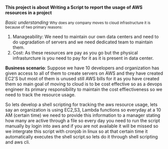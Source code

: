 **This project is about Writing a Script to report the usage of AWS resources in a project**

*Basic understanding*
<small>Why does any company moves to cloud infrastructure it is because of two primary reasons:</small>
1. Manageability: We need to maintain our own data centers and need to do upgradation of servers and we need dedicated team to maintain them.
2. Cost: As these resources are pay as you go but the physical infrasturcture is you need to pay for it as it is present in
   data center.

**Business scenario**: 
Suppose we have 10 developers and organization has given access to all of them to create servers on AWS and they have created EC2'S but most of them is unused still AWS bills for it as you have created them so main goal of moving to cloud is to be cost effective so as a devops engineer its primary responsibility to maintain the cost effiectiveness so we need to track the resource usage.

So lets develop a shell scripting for tracking the aws resource usage, lets say an organization is using EC2,S3, Lambda functions so everyday at a 10 AM (certain time) we need to provide this information to a manager stating how many are active through a file so every day you need to run the script manually by login into aws and if you are not available it will be missed so we intergrate this script with cronjob in linux so at that certain time it automatically executes the shell script.so lets do it through shell scripting and aws cli.

















